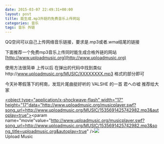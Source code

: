 ```yaml
---
date: 2015-03-07 22:49:31+00:00
layout: post
title: 能生成.mp3外链的免费音乐上传网站
categories: 音乐
tags: 音乐 外链
---
```



  QQ空间可以自己上传网络音乐链接，要求是.mp3或者.wma结尾的链接
  
  下面推荐一个免费mp3音乐上传同时能生成合格外链的网站
  [http://www.uploadmusic.org](http://www.uploadmusic.org)

  使用方法很简单
  上传以后  在弹出的代码中找到类似http://www.uploadmusic.org/MUSIC/XXXXXXXX.mp3 格式的部分即可
  
  今天补寒假落下的柯南，发现片尾曲挺好听的
  VALSHE 的一首 君への嘘 推荐给大家
  
<a href="http://www.uploadmusic.org"><object type="application/x-shockwave-flash" width="17"
height="17"data="http://www.uploadmusic.org/musicplayer.swf?song_url=http://www.uploadmusic.org/MUSIC/1535691425742982.mp3&autoplay=true"><param  name="movie"value="http://www.uploadmusic.org/musicplayer.swf?song_url=http://www.uploadmusic.org/MUSIC/1535691425742982.mp3&song_title=uploadmusic.org&autoplay=true"
/></object><img src="http://www.uploadmusic.org/smallplayer.gif" border="0">
<br>Upload Music</a>
